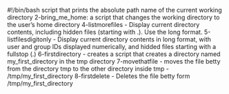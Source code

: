 #!/bin/bash
script that prints the absolute path name of the current working directory
2-bring_me_home: a script that changes the working directory to the user’s home directory
4-listmorefiles - Display current directory contents, including hidden files (starting with .). Use the long format.
5-listfilesdigitonly - Display current directory contents in long format, with user and group IDs displayed numerically, and hidded files starting with a fullstop (.)
6-firstdirectory - creates a script that creates a directory named my_first_directory in the tmp directory
7-movethatfile - moves the file betty from the directory tmp to the other directory inside tmp - /tmp/my_first_directory
8-firstdelete - Deletes the file betty form /tmp/my_first_directory
